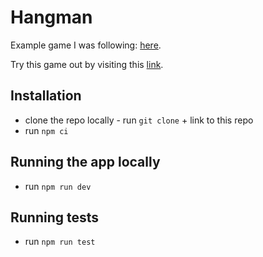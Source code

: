 # Hangman

Example game I was following: [here](https://www.hangmanwords.com/play/custom?g=VGhpcyUyMGlzJTIwYW4lMjBleGFtcGxlJTIwaGFuZ21hbiUyMGdhbWUu).

Try this game out by visiting this [link](https://hangman-cyan-seven.vercel.app/).

## Installation

- clone the repo locally - run `git clone` + link to this repo
- run `npm ci`

## Running the app locally

- run `npm run dev`

## Running tests

- run `npm run test`
